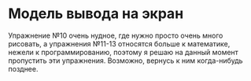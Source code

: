 # Модель вывода на экран

Упражнение №10 очень нудное, где нужно просто очень много рисовать, а упражнения №11-13 относятся больше к математике, нежели к программированию, поэтому я решаю на данный момент пропустить эти упражнения. Возможно, вернусь к ним когда-нибудь позднее.